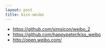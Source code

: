 ```yaml
---
layout: post
title: kiss-weibo
---
```

- <https://github.com/simsicon/weibo_2>
- <https://github.com/happypeter/kiss_weibo>
- <http://open.weibo.com/>

